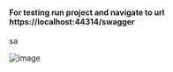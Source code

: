 #### For testing run project and navigate to url https://localhost:44314/swagger
sa

![image](https://user-images.githubusercontent.com/32520260/115362174-f2446880-a1c9-11eb-8d59-35e06e0d2051.png)

